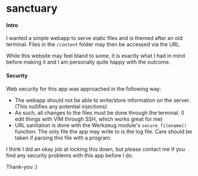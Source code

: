 # sanctuary
#### Intro
I wanted a simple webapp to serve static files and is themed after an old terminal. Files in the `/content` folder may then be accessed via the URL.

While this website may feel bland to some, it is exactly what I had in mind before making it and I am personally quite happy with the outcome.

#### Security
Web security for this app was approached in the following way: 
- The webapp should not be able to write/store information on the server. (This nullifies any potential injections)
- As such, all changes to the files must be done through the terminal. (I edit things with VIM through SSH, which works great for me)
- URL sanitation is done with the Werkzeug module's `secure_filename()` function. 
The only file the app may write to is the log file. Care should be taken if parsing this file with a program.

I think I did an okay job at locking this down, but please contact me if you find any security problems with this app before I do.

Thank-you :)
